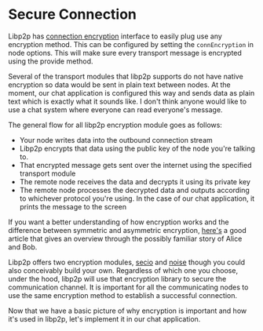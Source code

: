 Secure Connection
==============

Libp2p has [connection encryption](https://github.com/libp2p/js-libp2p/blob/master/doc/CONFIGURATION.md#connection-encryption) interface to easily plug use any encryption method.  This can be configured by setting the `connEncryption` in node options.  This will make sure every transport message is encrypted using the provide method.   

Several of the transport modules that libp2p supports do not have native encryption so data would be sent in plain text between nodes.  At the moment, our chat application is configured this way and sends data as plain text which is exactly what it sounds like. I don't think anyone would like to use a chat system where everyone can read everyone's message. 

The general flow for all libp2p encryption module goes as follows:
 * Your node writes data into the outbound connection stream
 * Libp2p encrypts that data using the public key of the node you're talking to.
 * That encrypted message gets sent over the internet using the specified transport module
 * The remote node receives the data and decrypts it using its private key
 * The remote node processes the decrypted data and outputs according to whichever protocol you're using.  In the case of our chat application, it prints the message to the screen

If you want a better understanding of how encryption works and the difference between symmetric and asymmetric encryption, [here's](https://wordtothewise.com/2014/09/cryptography-alice-bob/) a good article that gives an overview through the possibly familiar story of Alice and Bob.

Libp2p offers two encryption modules, [secio](https://github.com/libp2p/js-libp2p-secio) and [noise](https://github.com/NodeFactoryIo/js-libp2p-noise) though you could also conceivably build your own.  Regardless of which one you choose, under the hood, libp2p will use that encryption library to secure the communication channel. It is important for all the communicating nodes to use the same encryption method to establish a successful connection. 

Now that we have a basic picture of why encryption is important and how it's used in libp2p, let's implement it in our chat application.
